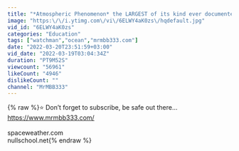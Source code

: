 ```yaml
---
title: "*Atmospheric Phenomenon* the LARGEST of its kind ever documented! - Could possibly get BIGGER!"
image: "https:\/\/i.ytimg.com\/vi\/6ELWY4aK0zs\/hqdefault.jpg"
vid_id: "6ELWY4aK0zs"
categories: "Education"
tags: ["watchman","ocean","mrmbb333.com"]
date: "2022-03-20T23:51:59+03:00"
vid_date: "2022-03-19T03:04:34Z"
duration: "PT9M52S"
viewcount: "56961"
likeCount: "4946"
dislikeCount: ""
channel: "MrMBB333"
---
```

{% raw %}⭐️ Don’t forget to subscribe, be safe out there...<br /><a rel="nofollow" target="blank" href="https://www.mrmbb333.com/">https://www.mrmbb333.com/</a><br /><br />spaceweather.com<br />nullschool.net{% endraw %}
